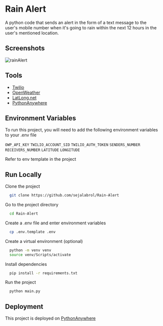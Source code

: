 # Rain Alert
A python code that sends an alert in the form of a text message to the user's mobile number when it's going to rain within the next 12 hours in the user's mentioned location.

## Screenshots
![rainAlert](https://user-images.githubusercontent.com/87208681/126847108-83a0591d-0a7a-4657-9ecf-e321c242b55e.jpeg)

## Tools
 - [Twilio](https://www.twilio.com/)
 - [OpenWeather](https://openweathermap.org/)
 - [LatLong.net](https://www.latlong.net/)
 - [PythonAnywhere](https://www.pythonanywhere.com/)

## Environment Variables
To run this project, you will need to add the following environment variables to your .env file

`OWP_API_KEY` `TWILIO_ACCOUNT_SID` `TWILIO_AUTH_TOKEN` `SENDERS_NUMBER` `RECEIVERS_NUMBER` `LATITUDE` `LONGITUDE`

Refer to env template in the project

## Run Locally
Clone the project
```bash
  git clone https://github.com/sejalabrol/Rain-Alert
```
Go to the project directory
```bash
  cd Rain-Alert
```
Create a .env file and enter environment variables
```bash
  cp .env.template .env
```
Create a virtual environment (optional)
```bash
  python -m venv venv
  source venv/Scripts/activate
```
Install dependencies
```bash
  pip install -r requirements.txt
```
Run the project
```bash
  python main.py
```
## Deployment
This project is deployed on [PythonAnywhere](https://www.pythonanywhere.com/)
